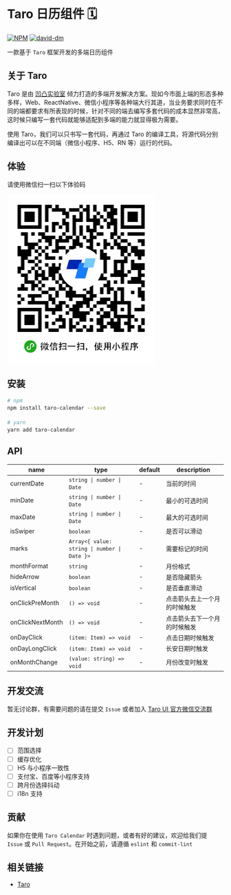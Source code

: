 # Taro 日历组件 🗓️

[![NPM][npm-version-image]][npm-version-url] [![david-dm][david-dm-image]][david-dm-url]

一款基于 `Taro` 框架开发的多端日历组件

## 关于 Taro

Taro 是由 [凹凸实验室](https://aotu.io) 倾力打造的多端开发解决方案。现如今市面上端的形态多种多样，Web、ReactNative、微信小程序等各种端大行其道，当业务要求同时在不同的端都要求有所表现的时候，针对不同的端去编写多套代码的成本显然非常高，这时候只编写一套代码就能够适配到多端的能力就显得极为需要。

使用 Taro，我们可以只书写一套代码，再通过 Taro 的编译工具，将源代码分别编译出可以在不同端（微信小程序、H5、RN 等）运行的代码。

## 体验

请使用微信扫一扫以下体验码

![QRCode](./static/wxapp.jpg)

## 安装

```bash
# npm
npm install taro-calendar --save

# yarn
yarn add taro-calendar
```

## API

| name             | type                                       | default | description                  |
| ---------------- | ------------------------------------------ | ------- | ---------------------------- |
| currentDate      | `string \| number \| Date`                   | -       | 当前的时间                   |
| minDate          | `string \| number \| Date`                   | -       | 最小的可选时间               |
| maxDate          | `string \| number \| Date`                   | -       | 最大的可选时间               |
| isSwiper         | `boolean`                                  | -       | 是否可以滑动                 |
| marks            | `Array<{ value: string \| number \| Date }>` | -       | 需要标记的时间               |
| monthFormat      | `string`                                   | -       | 月份格式                     |
| hideArrow        | `boolean`                                  | -       | 是否隐藏箭头                 |
| isVertical       | `boolean`                                  | -       | 是否垂直滑动                 |
| onClickPreMonth  | `() => void`                               | -       | 点击箭头去上一个月的时候触发 |
| onClickNextMonth | `() => void`                               | -       | 点击箭头去下一个月的时候触发 |
| onDayClick       | `(item: Item) => void`                     | -       | 点击日期时候触发             |
| onDayLongClick   | `(item: Item) => void`                     | -       | 长安日期时触发               |
| onMonthChange    | `(value: string) => void`                  | -       | 月份改变时触发               |

## 开发交流

暂无讨论群，有需要问题的请在提交 `Issue` 或者加入 [Taro UI 官方微信交流群](https://github.com/NervJS/taro-ui/issues/16)

## 开发计划

- [ ] 范围选择
- [ ] 缓存优化
- [ ] H5 与小程序一致性
- [ ] 支付宝、百度等小程序支持
- [ ] 跨月份选择抖动
- [ ] i18n 支持

## 贡献

如果你在使用 `Taro Calendar` 时遇到问题，或者有好的建议，欢迎给我们提 `Issue` 或 `Pull Request`。在开始之前，请遵循 `eslint` 和 `commit-lint`

## 相关链接

- [Taro](https://taro.aotu.io/)

[npm-version-image]: https://img.shields.io/npm/v/taro-calendar.svg?style=flat-square
[npm-version-url]: https://www.npmjs.com/package/taro-calendar
[david-dm-image]: https://david-dm.org/NervJS/taro-calendar.svg?style=flat-square
[david-dm-url]: https://david-dm.org/NervJS/taro-calendar
